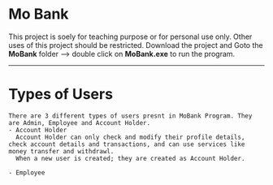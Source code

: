 # Mo Bank

This project is soely for teaching purpose or for personal use only. Other uses of this project should be restricted.
Download the project and Goto the <b>MoBank</b> folder --> double click on <b>MoBank.exe</b> to run the program.

----------------------------
# Types of Users
    There are 3 different types of users presnt in MoBank Program. They are Admin, Employee and Account Holder.
    - Account Holder
      Account Holder can only check and modify their profile details, check account details and transactions, and can use services like money transfer and withdrawl.
      When a new user is created; they are created as Account Holder.
  
    - Employee
  
  

